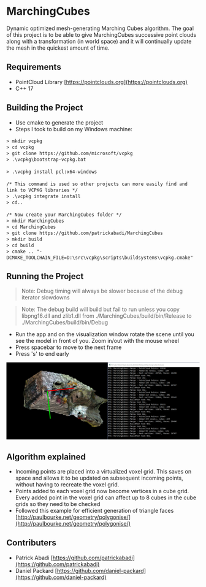 # MarchingCubes
Dynamic optimized mesh-generating Marching Cubes algorithm.  The goal of this project is to be able to give MarchingCubes successive point clouds along with a transformation (in world space) and it will continually update the mesh in the quickest amount of time.

## Requirements
- PointCloud Library [https://pointclouds.org](https://pointclouds.org)
- C++ 17

## Building the Project
- Use cmake to generate the project
- Steps I took to build on my Windows machine:

```
> mkdir vcpkg
> cd vcpkg
> git clone https://github.com/microsoft/vcpkg
> .\vcpkg\bootstrap-vcpkg.bat

> .\vcpkg install pcl:x64-windows

/* This command is used so other projects can more easily find and link to VCPKG libraries */
> .\vcpkg integrate install
> cd..

/* Now create your MarchingCubes folder */
> mkdir MarchingCubes
> cd MarchingCubes
> git clone https://github.com/patrickabadi/MarchingCubes
> mkdir build
> cd build
> cmake .. "-DCMAKE_TOOLCHAIN_FILE=D:\src\vcpkg\scripts\buildsystems\vcpkg.cmake"
```
## Running the Project
> Note: Debug timing will always be slower because of the debug iterator slowdowns

> Note: The debug build will build but fail to run unless you copy libpng16.dll and zlib1.dll from ./MarchingCubes/build/bin/Release to ./MarchingCubes/build/bin/Debug

- Run the app and on the visualization window rotate the scene until you see the model in front of you.  Zoom in/out with the mouse wheel
- Press spacebar to move to the next frame
- Press 's' to end early

<img src="./screenshots/screenshot.png"/>

## Algorithm explained
- Incoming points are placed into a virtualized voxel grid.  This saves on space and allows it to be updated on subsequent incoming points, without having to recreate the voxel grid.
- Points added to each voxel grid now become vertices in a cube grid.  Every added point in the voxel grid can affect up to 8 cubes in the cube grids so they need to be checked
- Followed this example for efficient generation of triangle faces [http://paulbourke.net/geometry/polygonise/](http://paulbourke.net/geometry/polygonise/)

## Contributers
- Patrick Abadi [https://github.com/patrickabadi](https://github.com/patrickabadi)
- Daniel Packard [https://github.com/daniel-packard](https://github.com/daniel-packard)